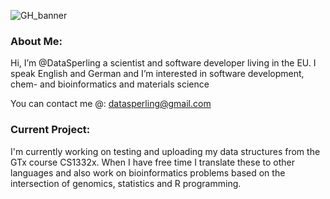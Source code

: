 ![GH_banner](https://user-images.githubusercontent.com/78074172/155332352-e84f2577-896c-4c7f-b06e-eb2b96f4f47c.png)

### About Me:
Hi, I’m @DataSperling a scientist and software developer living in the EU. I speak English and German and I’m interested in software development, chem- and bioinformatics and materials science

You can contact me @: datasperling@gmail.com

### Current Project:
I'm currently working on testing and uploading my data structures from the GTx course CS1332x. When I have free time I translate these to other languages and also work on bioinformatics problems based on the intersection of genomics, statistics and R programming.
